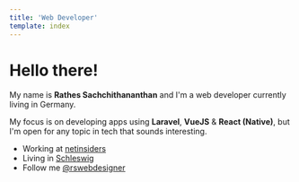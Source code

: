 ```yaml
---
title: 'Web Developer'
template: index
---
```


Hello there!
===

My name is **Rathes Sachchithananthan** and I'm a web developer currently living in Germany.

My focus is on developing apps using **Laravel**, **VueJS** & **React (Native)**, but I'm open for any topic in tech that sounds interesting.

- Working at [netinsiders](https://netinsiders.de)
- Living in [Schleswig](https://goo.gl/maps/sdJfBDU8Zs42)
- Follow me [@rswebdesigner](https://twitter.com/rswebdesigner)